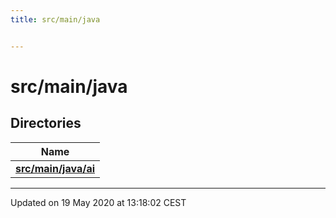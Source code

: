 ```yaml
---
title: src/main/java


---
```


# src/main/java





## Directories

| Name           |
| -------------- |
| **[src/main/java/ai](Files/dir_b846cb6c566a59a28949287119faa2d4.md#dir-src/main/java/ai)**  |


















-------------------------------

Updated on 19 May 2020 at 13:18:02 CEST
